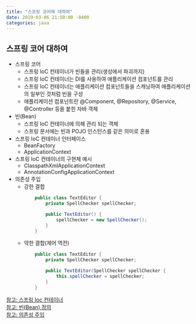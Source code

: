```yaml
---
title: "스프링 코어에 대하여"
date: 2019-03-06 21:50:00 -0400
categories: java
---
```


## 스프링 코어 대하여
  - 스프링 코어
    - 스프링 IoC 컨테이너가 빈들을 관리(생성에서 파괴까지)
    - 스프링 IoC 컨테이너는 DI를 사용하여 애플리케이션 컴포넌트를 관리
    - 스프링 IoC 컨테이너는 애플리케이션 컴포넌트들을 스캐닝하여 애플리케이션의 일부인 것처럼 빈을 구성
    - 애플리케이션 컴포넌트란 @Component, @Repository, @Service, @Controller 등을 붙힌 자바 객체
  - 빈(Bean)
    - 스프링 IoC 컨테이너에 의해 관리 되는 객체
    - 스프링 문서에는 빈과 POJO 인스턴스를 같은 의미로 혼용
  - 스프링 IoC 컨테이너 인터페이스
    - BeanFactory
    - ApplicationContext
  - 스프링 IoC 컨테이너의 구현체 예시
    - ClasspathXmlApplicationContext
    - AnnotationConfigApplicationContext
  - 의존성 주입
    - 강한 결합
        ```java
            public class TextEditor {
                private SpellChecker spellChecker;

                public TextEditor() {
                    spellChecker = new SpellChecker();
                }
            }
        ```
    - 약한 결합(제어 역전)
        ```java
            public class TextEditor {
                private SpellChecker spellChecker;
   
                public TextEditor(SpellChecker spellChecker {
                    this.spellChecker = spellChecker;
                }
            }
        ```
  
[참고: 스프링 Ioc 컨테이너](https://www.tutorialspoint.com/spring/spring_ioc_containers.htm)  
[참고: 빈(Bean) 정의](https://www.tutorialspoint.com/spring/spring_bean_definition.htm)  
[참고: 의존성 주입](https://www.tutorialspoint.com/spring/spring_dependency_injection.htm)
